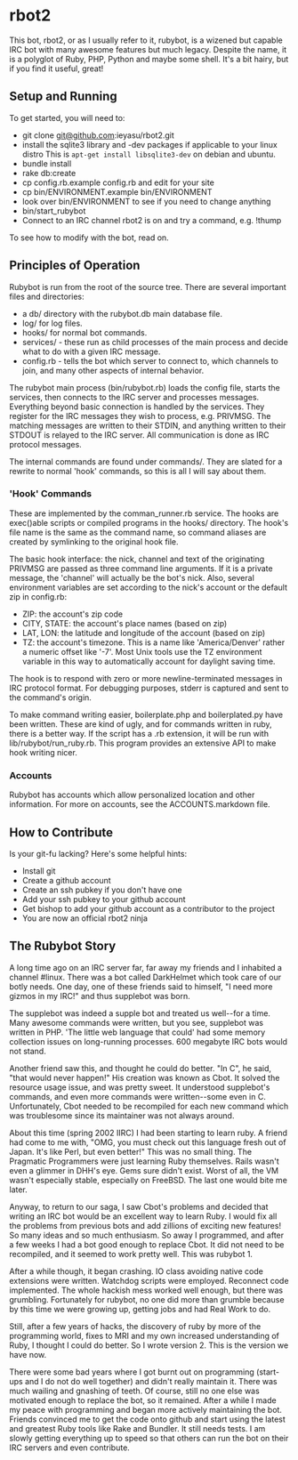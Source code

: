 rbot2
=====

This bot, rbot2, or as I usually refer to it, rubybot, is a wizened but capable IRC bot with many awesome features but much legacy. Despite the name, it is a polyglot of Ruby, PHP, Python and maybe some shell. It's a bit hairy, but if you find it useful, great!

Setup and Running
-----------------

To get started, you will need to:

* git clone git@github.com:ieyasu/rbot2.git
* install the sqlite3 library and -dev packages if applicable to your linux distro
  This is `apt-get install libsqlite3-dev` on debian and ubuntu.
* bundle install
* rake db:create
* cp config.rb.example config.rb and edit for your site
* cp bin/ENVIRONMENT.example bin/ENVIRONMENT
* look over bin/ENVIRONMENT to see if you need to change anything
* bin/start_rubybot
* Connect to an IRC channel rbot2 is on and try a command, e.g. !thump

To see how to modify with the bot, read on.

Principles of Operation
-----------------------

Rubybot is run from the root of the source tree.  There are several important files and directories:

* a db/ directory with the rubybot.db main database file.
* log/ for log files.
* hooks/ for normal bot commands.
* services/ - these run as child processes of the main process and decide what to do with a given IRC message.
* config.rb - tells the bot which server to connect to, which channels to join, and many other aspects of internal behavior.

The rubybot main process (bin/rubybot.rb) loads the config file, starts the services, then connects to the IRC server and processes messages.  Everything beyond basic connection is handled by the services.  They register for the IRC messages they wish to process, e.g. PRIVMSG.  The matching messages are written to their STDIN, and anything written to their STDOUT is relayed to the IRC server.  All communication is done as IRC protocol messages.

The internal commands are found under commands/.  They are slated for a rewrite to normal 'hook' commands, so this is all I will say about them.


### 'Hook' Commands

These are implemented by the comman_runner.rb service.  The hooks are exec()able scripts or compiled programs in the hooks/ directory.  The hook's file name is the same as the command name, so command aliases are created by symlinking to the original hook file.

The basic hook interface: the nick, channel and text of the originating PRIVMSG are passed as three command line arguments.  If it is a private message, the 'channel' will actually be the bot's nick.  Also, several environment variables are set according to the nick's account or the default zip in config.rb:

- ZIP: the account's zip code
- CITY, STATE: the account's place names (based on zip)
- LAT, LON: the latitude and longitude of the account (based on zip)
- TZ: the account's timezone.  This is a name like 'America/Denver' rather a numeric offset like '-7'.  Most Unix tools use the TZ environment variable in this way to automatically account for daylight saving time.

The hook is to respond with zero or more newline-terminated messages in IRC protocol format.  For debugging purposes, stderr is captured and sent to the command's origin.

To make command writing easier, boilerplate.php and boilerplated.py have been written.  These are kind of ugly, and for commands written in ruby, there is a better way.  If the script has a .rb extension, it will be run with lib/rubybot/run_ruby.rb.  This program provides an extensive API to make hook writing nicer.


### Accounts

Rubybot has accounts which allow personalized location and other information. For more on accounts, see the ACCOUNTS.markdown file.

How to Contribute
-----------------

Is your git-fu lacking? Here's some helpful hints:

* Install git
* Create a github account
* Create an ssh pubkey if you don't have one
* Add your ssh pubkey to your github account
* Get bishop to add your github account as a contributor to the project
* You are now an official rbot2 ninja

The Rubybot Story
-----------------

A long time ago on an IRC server far, far away my friends and I inhabited a channel #linux. There was a bot called DarkHelmet which took care of our botly needs. One day, one of these friends said to himself, "I need more gizmos in my IRC!" and thus supplebot was born.

The supplebot was indeed a supple bot and treated us well--for a time. Many awesome commands were written, but you see, supplebot was written in PHP. 'The little web language that could' had some memory collection issues on long-running processes. 600 megabyte IRC bots would not stand.

Another friend saw this, and thought he could do better. "In C", he said, "that would never happen!" His creation was known as Cbot. It solved the resource usage issue, and was pretty sweet. It understood supplebot's commands, and even more commands were written--some even in C. Unfortunately, Cbot needed to be recompiled for each new command which was troublesome since its maintainer was not always around.

About this time (spring 2002 IIRC) I had been starting to learn ruby. A friend had come to me with, "OMG, you must check out this language fresh out of Japan. It's like Perl, but even better!" This was no small thing. The Pragmatic Programmers were just learning Ruby themselves. Rails wasn't even a glimmer in DHH's eye. Gems sure didn't exist. Worst of all, the VM wasn't especially stable, especially on FreeBSD. The last one would bite me later.

Anyway, to return to our saga, I saw Cbot's problems and decided that writing an IRC bot would be an excellent way to learn Ruby. I would fix all the problems from previous bots and add zillions of exciting new features! So many ideas and so much enthusiasm. So away I programmed, and after a few weeks I had a bot good enough to replace Cbot. It did not need to be recompiled, and it seemed to work pretty well. This was rubybot 1.

After a while though, it began crashing. IO class avoiding native code extensions were written. Watchdog scripts were employed. Reconnect code implemented. The whole hackish mess worked well enough, but there was grumbling. Fortunately for rubybot, no one did more than grumble because by this time we were growing up, getting jobs and had Real Work to do.

Still, after a few years of hacks, the discovery of ruby by more of the programming world, fixes to MRI and my own increased understanding of Ruby, I thought I could do better. So I wrote version 2. This is the version we have now.

There were some bad years where I got burnt out on programming (start-ups and I do not do well together) and didn't really maintain it. There was much wailing and gnashing of teeth. Of course, still no one else was motivated enough to replace the bot, so it remained. After a while I made my peace with programming and began more actively maintaining the bot. Friends convinced me to get the code onto github and start using the latest and greatest Ruby tools like Rake and Bundler. It still needs tests. I am slowly getting everything up to speed so that others can run the bot on their IRC servers and even contribute.
